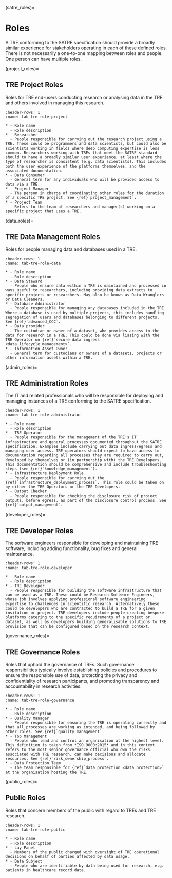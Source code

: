 (satre_roles)=

# Roles

A TRE conforming to the SATRE specification should provide a broadly similar experience for stakeholders operating in each of these defined roles.
There is not necessarily a one-to-one mapping between roles and people.
One person can have multiple roles.

(project_roles)=

## TRE Project Roles

Roles for TRE end-users conducting research or analysing data in the TRE and others involved in managing this research.

```{list-table}
:header-rows: 1
:name: tab-tre-role-project

* - Role name
  - Role description
* - Researcher
  - People responsible for carrying out the research project using a TRE. These could be programmers and data scientists, but could also be scientists working in fields where deep computing expertise is less common. Researchers working with TREs that meet the SATRE standard should to have a broadly similar user experience, at least where the type of researcher is consistent (e.g. data scientists). This includes both the user experience of the platforms themselves, and the associated documentation.
* - Data Consumer
  - General term for any individuals who will be provided access to data via a TRE.
* - Project Manager
  - The person in charge of coordinating other roles for the duration of a specific TRE project. See {ref}`project_management`.
* - Project Team
  - Refers to the team of researchers and manager(s) working on a specific project that uses a TRE.

```

(data_roles)=

## TRE Data Management Roles

Roles for people managing data and databases used in a TRE.

```{list-table}
:header-rows: 1
:name: tab-tre-role-data

* - Role name
  - Role description
* - Data Steward
  - People who ensure data within a TRE is maintained and processed in ways useful to researchers, including providing data extracts to specific projects or researchers. May also be known as Data Wranglers or Data Cleaners.
* - Database Administrator
  - People responsible for managing any databases included in the TRE. Where a database is used by multiple projects, this includes handling segregation of users and databases belonging to different projects. See {ref}`advanced_CCC`.
* - Data provider
  - The custodian or owner of a dataset, who provides access to the data for research in a TRE. This could be done via liasing with the TRE Operator on {ref}`secure data ingress <data_lifecycle_management>`.
* - Information Asset Owner
  - General term for custodians or owners of a datasets, projects or other information assets within a TRE.

```

(admin_roles)=

## TRE Administration Roles

The IT and related professionals who will be responsible for deploying and managing instances of a TRE conforming to the SATRE specification.

```{list-table}
:header-rows: 1
:name: tab-tre-role-administrator

* - Role name
  - Role description
* - TRE Operator
  - People responsible for the management of the TRE's IT infrastructure and general processes documented throughout the SATRE specification. Examples include carrying out data ingress/egress and managing user access. TRE operators should expect to have access to documentation regarding all processes they are required to carry out, developed by themselves or (in partnership with) the TRE Developers. This documentation should be comprehensive and include troubleshooting steps (see {ref}`knowledge_management`).
* - Infrastructure Deployment Role
  - People responsible for carrying out the {ref}`infrastructure_deployment_process`. This role could be taken on by either the TRE Operators or the TRE Developers.
* - Output Checker
  - People responsible for checking the disclosure risk of project outputs, before egress, as part of the disclosure control process. See {ref}`output_management`.
```

(developer_roles)=

## TRE Developer Roles

The software engineers responsible for developing and maintaining TRE software, including adding functionality, bug fixes and general maintenance.

```{list-table}
:header-rows: 1
:name: tab-tre-role-developer

* - Role name
  - Role description
* - TRE Developer
  - People responsible for building the software infrastructure that can be used as a TRE. These could be Research Software Engineers, whose job involves applying professional software engineering expertise to challenges in scientific research. Alternatively these could be developers who are contracted to build a TRE for a given insitution or project. TRE developers include people creating bespoke platforms catering to the specific requirements of a project or dataset, as well as developers building generalisable solutions to TRE provision that can be configured based on the research context.
```

(governance_roles)=

## TRE Governance Roles

Roles that uphold the governance of TREs.
Such governance responsibilities typically involve establishing policies and procedures to ensure the responsible use of data, protecting the privacy and confidentiality of research participants, and promoting transparency and accountability in research activities.

```{list-table}
:header-rows: 1
:name: tab-tre-role-governance

* - Role name
  - Role description
* - Quality Manager
  - People responsible for ensuring the TRE is operating correctly and that all processes are working as intended, and being followed by other roles. See {ref}`quality_management`.
* - Top Management
  - People who lead and control an organisation at the highest level. This definition is taken from *ISO 9000:2015* and in this context refers to the most senior governance official who own the risks associated with TRE research, can make decisions and allocate resources. See {ref}`risk_ownership_process`.
* - Data Protection Team
  - The team responsible for {ref}`data protection <data_protection>` at the organisation hosting the TRE.

```

(public_roles)=

## Public Roles

Roles that concern members of the public with regard to TREs and TRE research.

```{list-table}
:header-rows: 1
:name: tab-tre-role-public

* - Role name
  - Role description
* - Lay Panel
  - Members of the public charged with oversight of TRE operational decisions on behalf of parties affected by data usage.
* - Data Subject
  - People who are identifiable by data being used for research, e.g. patients in healthcare record data.
```
